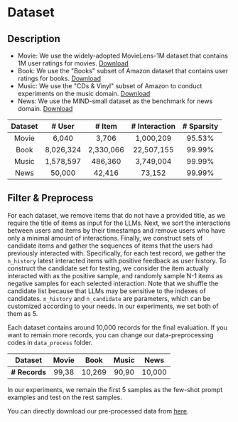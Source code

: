 # Dataset

## Description

+ Movie: We use the widely-adopted MovieLens-1M dataset  that contains 1M user ratings for movies. [Download](https://grouplens.org/datasets/movielens/1m/)
+ Book: We use the "Books" subset of Amazon dataset that contains user ratings for books. [Download](http://jmcauley.ucsd.edu/data/amazon/)
+ Music: We use the "CDs \& Vinyl" subset of Amazon to conduct experiments on the music domain. [Download](http://jmcauley.ucsd.edu/data/amazon/)
+ News: We use the MIND-small dataset as the benchmark for news domain. [Download](https://msnews.github.io/)

| Dataset | # User | # Item | # Interaction | # Sparsity |
| :-----: | :-----: | :-: |  :-: |  :-: |
|  Movie  | 6,040 | 3,706 | 1,000,209 | 95.53% |
|  Book   | 8,026,324 | 2,330,066 | 22,507,155 | 99.99% | 
|  Music  | 1,578,597 | 486,360 | 3,749,004 | 99.99% |
|  News   | 50,000 | 42,416 | 73,152 | 99.99% | 

## Filter & Preprocess

For each dataset, we remove items that do not have a provided title, as we require the title of items as input for the LLMs.
Next, we sort the interactions between users and items by their timestamps and remove users who have only a minimal amount of interactions.
Finally, we construct sets of candidate items and gather the sequences of items that the users had previously interacted with.
Specifically, for each test record, we gather the ``n_history`` latest interacted items with positive feedback as user history.
To construct the candidate set for testing, we consider the item actually interacted with as the positive sample, and randomly sample N-1 items as negative samples for each selected interaction.
Note that we shuffle the candidate list because that LLMs may be sensitive to the indexes of candidates.
``n_history`` and ``n_candidate`` are parameters, which can be customized according to your needs. In our experiments, we set both of them as 5. 

Each dataset contains around 10,000 records for the final evaluation. If you want to remain more records, you can change our data-preprocessing codes in ``data_process`` folder. 

| **Dataset** | Movie | Book | Music | News |
| :-: | :-: | :-: | :-: | :-: |
| **# Records** | 99,38 | 10,269 | 90,90 | 10,000 |

In our experiments, we remain the first 5 samples as the few-shot prompt examples and test on the rest samples.

You can directly download our pre-processed data from [here](https://drive.google.com/drive/folders/1DOoa01emz4NaSINBUWS05F_0xDjBmP_2).




